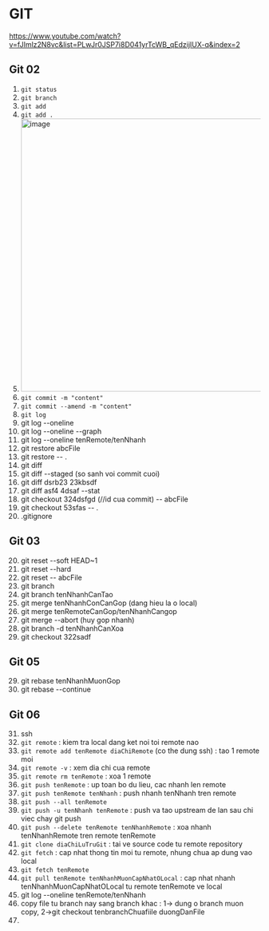 # GIT

https://www.youtube.com/watch?v=fJImlz2N8vc&list=PLwJr0JSP7i8D041yrTcWB_qEdzijIUX-q&index=2

## Git 02
1. `git status`
2. `git branch`
3. `git add`
4. `git add .`
5. <img width="547" alt="image" src="https://user-images.githubusercontent.com/96764572/165423810-aee628cf-7b35-4ce9-8df0-1f6bc824d571.png">
6. `git commit -m "content"`
7. `git commit --amend -m "content"`
8. `git log`
9. git log --oneline
10. git log --oneline --graph
11. git log --oneline tenRemote/tenNhanh
12. git restore abcFile
13. git restore -- .
14. git diff
15. git diff --staged (so sanh voi commit cuoi)
16. git diff dsrb23 23kbsdf
17. git diff asf4 4dsaf --stat
18. git checkout 324dsfgd (//id cua commit) -- abcFile
19. git checkout 53sfas -- .
20. .gitignore

## Git 03
20. git reset --soft HEAD~1
21. git reset --hard
22. git reset -- abcFile
23. git branch
24. git branch tenNhanhCanTao
25. git merge tenNhanhConCanGop (dang hieu la o local)
26. git merge tenRemoteCanGop/tenNhanhCangop
27. git merge --abort (huy gop nhanh)
28. git branch -d tenNhanhCanXoa
29. git checkout 322sadf

## Git 05
29. git rebase tenNhanhMuonGop
30. git rebase --continue


## Git 06
31. ssh
32. `git remote` : kiem tra local dang ket noi toi remote nao
33. `git remote add tenRemote diaChiRemote` (co the dung ssh) : tao 1 remote moi
34. `git remote -v` : xem dia chi cua remote
35. `git remote rm tenRemote` : xoa 1 remote
36. `git push tenRemote` : up toan bo du lieu, cac nhanh len remote
37. `git push tenRemote tenNhanh` : push nhanh tenNhanh tren remote 
38. `git push --all tenRemote`
39. `git push -u tenNhanh tenRemote` : push va tao upstream  de lan sau chi viec chay git push
40. `git push --delete tenRemote tenNhanhRemote` : xoa nhanh tenNhanhRemote tren remote tenRemote
41. `git clone diaChiLuTruGit` : tai ve source code tu remote repository
42. `git fetch` : cap nhat thong tin moi tu remote,  nhung chua ap dung vao local
43. `git fetch tenRemote`
44. `git pull tenRemote tenNhanhMuonCapNhatOLocal` : cap nhat nhanh tenNhanhMuonCapNhatOLocal tu remote tenRemote ve local
45. git log --oneline tenRemote/tenNhanh
46. copy file tu branch nay sang branch khac : 1-> dung o branch muon copy, 2->git checkout tenbranchChuafiile duongDanFile
47. 

